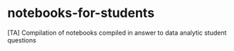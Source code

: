 # notebooks-for-students
[TA] Compilation of notebooks compiled in answer to data analytic student questions
